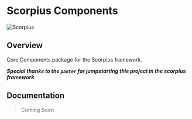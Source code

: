 # Scorpius Components

![Scorpius][1]

## Overview
Core Components package for the Scorpius framework.

***Special thanks to the `panter` for jumpstarting this project in the scorpius framework.***

## Documentation
> Coming Soon

[1]: https://raw.githubusercontent.com/scorpiusjs/graphics/master/logos/scorpiusjs-logo.png
